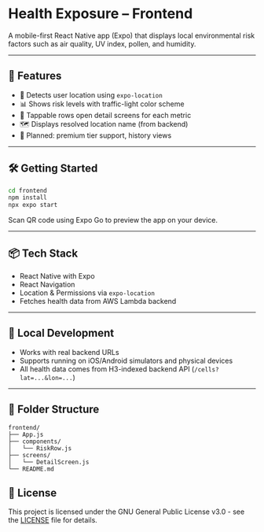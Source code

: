 # Health Exposure – Frontend

A mobile-first React Native app (Expo) that displays local environmental risk factors such as air quality, UV index, pollen, and humidity.

---

## 🚀 Features

- 📍 Detects user location using `expo-location`
- 📊 Shows risk levels with traffic-light color scheme
- 🧾 Tappable rows open detail screens for each metric
- 🗺 Displays resolved location name (from backend)
- 🔐 Planned: premium tier support, history views

---

## 🛠 Getting Started

```bash
cd frontend
npm install
npx expo start
```

Scan QR code using Expo Go to preview the app on your device.

---

## 📦 Tech Stack

- React Native with Expo
- React Navigation
- Location & Permissions via `expo-location`
- Fetches health data from AWS Lambda backend

---

## 🧪 Local Development

- Works with real backend URLs
- Supports running on iOS/Android simulators and physical devices
- All health data comes from H3-indexed backend API (`/cells?lat=...&lon=...`)

---

## 📁 Folder Structure

```
frontend/
├── App.js
├── components/
│   └── RiskRow.js
├── screens/
│   └── DetailScreen.js
└── README.md
```

## 📄 License

This project is licensed under the GNU General Public License v3.0 - see the [LICENSE](../LICENSE) file for details.